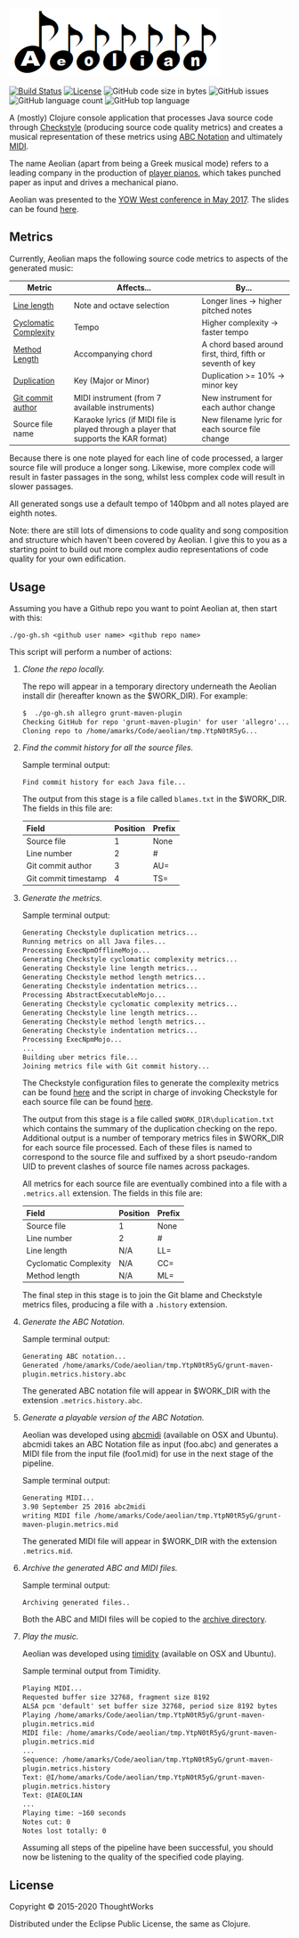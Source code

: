 ![](./resources/logo.png)

[![Build Status](https://travis-ci.org/andeemarks/aeolian.svg?branch=master)](https://travis-ci.org/andeemarks/aeolian) [![License](https://img.shields.io/badge/License-EPL%201.0-red.svg)](https://opensource.org/licenses/EPL-1.0) ![GitHub code size in bytes](https://img.shields.io/github/languages/code-size/andeemarks/aeolian) ![GitHub issues](https://img.shields.io/github/issues/andeemarks/aeolian) ![GitHub language count](https://img.shields.io/github/languages/count/andeemarks/aeolian) ![GitHub top language](https://img.shields.io/github/languages/top/andeemarks/aeolian)

A (mostly) Clojure console application that processes Java source code through [Checkstyle][10] (producing source code quality metrics) and creates a musical representation of these metrics using [ABC Notation][1] and ultimately [MIDI][3].

The name Aeolian (apart from being a Greek musical mode) refers to a leading company in the production of [player pianos][2], which takes punched paper as input and drives a mechanical piano.

Aeolian was presented to the [YOW West conference in May 2017][12]. The slides can be found [here][11].

[1]: http://abcnotation.com/
[2]: https://en.wikipedia.org/wiki/Player_piano
[3]: https://en.wikipedia.org/wiki/MIDI
[4]: http://checkstyle.sourceforge.net/config_metrics.html#CyclomaticComplexity
[5]: http://checkstyle.sourceforge.net/config_sizes.html#LineLength
[6]: http://www.harukizaemon.com/simian/installation.html#checkstyle
[7]: https://git-scm.com/docs/git-blame
[8]: http://ifdo.pugmarks.com/~seymour/runabc/top.html
[9]: http://timidity.sourceforge.net/
[10]: http://checkstyle.sourceforge.net/
[11]: https://docs.google.com/a/thoughtworks.com/presentation/d/1k8yWYMxy8dPU8AoxXZbIp3o77fbvcfC9naT7Yk6fOW8/edit?usp=sharing
[12]: http://west.yowconference.com.au/speakers/andy-marks-4/
[13]: http://checkstyle.sourceforge.net/config_sizes.html#MethodLength

## Metrics

Currently, Aeolian maps the following source code metrics to aspects of the generated music:

| Metric                     | Affects...                                                                            | By...                                                      |
| -------------------------- | ------------------------------------------------------------------------------------- | ---------------------------------------------------------- |
| [Line length][5]           | Note and octave selection                                                             | Longer lines -> higher pitched notes                       |
| [Cyclomatic Complexity][4] | Tempo                                                                                 | Higher complexity -> faster tempo                          |
| [Method Length][13]        | Accompanying chord                                                                    | A chord based around first, third, fifth or seventh of key |
| [Duplication][6]           | Key (Major or Minor)                                                                  | Duplication >= 10% -> minor key                            |
| [Git commit author][7]     | MIDI instrument (from 7 available instruments)                                        | New instrument for each author change                      |
| Source file name           | Karaoke lyrics (if MIDI file is played through a player that supports the KAR format) | New filename lyric for each source file change             |

Because there is one note played for each line of code processed, a larger source file will produce a longer song. Likewise, more complex code will result in faster passages in the song, whilst less complex code will result in slower passages.

All generated songs use a default tempo of 140bpm and all notes played are eighth notes.

Note: there are still lots of dimensions to code quality and song composition and structure which haven't been covered by Aeolian. I give this to you as a starting point to build out more complex audio representations of code quality for your own edification.

## Usage

Assuming you have a Github repo you want to point Aeolian at, then start with this:

```script
./go-gh.sh <github user name> <github repo name>
```

This script will perform a number of actions:

1. _Clone the repo locally._

   The repo will appear in a temporary directory underneath the Aeolian install dir (hereafter known as the \$WORK_DIR). For example:

   ```
   $  ./go-gh.sh allegro grunt-maven-plugin
   Checking GitHub for repo 'grunt-maven-plugin' for user 'allegro'...
   Cloning repo to /home/amarks/Code/aeolian/tmp.YtpN0tR5yG...
   ```

1. _Find the commit history for all the source files._

   Sample terminal output:

   ```
   Find commit history for each Java file...
   ```

   The output from this stage is a file called `blames.txt` in the \$WORK_DIR. The fields in this file are:

   | Field                | Position | Prefix |
   | -------------------- | -------- | ------ |
   | Source file          | 1        | None   |
   | Line number          | 2        | #      |
   | Git commit author    | 3        | AU=    |
   | Git commit timestamp | 4        | TS=    |

1. _Generate the metrics._

   Sample terminal output:

   ```
   Generating Checkstyle duplication metrics...
   Running metrics on all Java files...
   Processing ExecNpmOfflineMojo...
   Generating Checkstyle cyclomatic complexity metrics...
   Generating Checkstyle line length metrics...
   Generating Checkstyle method length metrics...
   Generating Checkstyle indentation metrics...
   Processing AbstractExecutableMojo...
   Generating Checkstyle cyclomatic complexity metrics...
   Generating Checkstyle line length metrics...
   Generating Checkstyle method length metrics...
   Generating Checkstyle indentation metrics...
   Processing ExecNpmMojo...
   ...
   Building uber metrics file...
   Joining metrics file with Git commit history...
   ```

   The Checkstyle configuration files to generate the complexity metrics can be found [here](resources/) and the script in charge of invoking Checkstyle for each source file can be found [here](go.sh).

   The output from this stage is a file called `$WORK_DIR\duplication.txt` which contains the summary of the duplication checking on the repo. Additional output is a number of temporary metrics files in \$WORK_DIR for each source file processed. Each of these files is named to correspond to the source file and suffixed by a short pseudo-random UID to prevent clashes of source file names across packages.

   All metrics for each source file are eventually combined into a file with a `.metrics.all` extension. The fields in this file are:

   | Field                 | Position | Prefix |
   | --------------------- | -------- | ------ |
   | Source file           | 1        | None   |
   | Line number           | 2        | #      |
   | Line length           | N/A      | LL=    |
   | Cyclomatic Complexity | N/A      | CC=    |
   | Method length         | N/A      | ML=    |

   The final step in this stage is to join the Git blame and Checkstyle metrics files, producing a file with a `.history` extension.

1. _Generate the ABC Notation._

   Sample terminal output:

   ```
   Generating ABC notation...
   Generated /home/amarks/Code/aeolian/tmp.YtpN0tR5yG/grunt-maven-plugin.metrics.history.abc
   ```

   The generated ABC notation file will appear in \$WORK_DIR with the extension `.metrics.history.abc`.

1. _Generate a playable version of the ABC Notation._

   Aeolian was developed using [abcmidi][3] (available on OSX and Ubuntu). abcmidi takes an ABC Notation file as input (foo.abc) and generates a MIDI file from the input file (foo1.mid) for use in the next stage of the pipeline.

   Sample terminal output:

   ```
   Generating MIDI...
   3.90 September 25 2016 abc2midi
   writing MIDI file /home/amarks/Code/aeolian/tmp.YtpN0tR5yG/grunt-maven-plugin.metrics.mid
   ```

   The generated MIDI file will appear in \$WORK_DIR with the extension `.metrics.mid`.

1. _Archive the generated ABC and MIDI files._

   Sample terminal output:

   ```
   Archiving generated files..
   ```

   Both the ABC and MIDI files will be copied to the [archive directory](archive/).

1. _Play the music._

   Aeolian was developed using [timidity][4] (available on OSX and Ubuntu).

   Sample terminal output from Timidity.

   ```
   Playing MIDI...
   Requested buffer size 32768, fragment size 8192
   ALSA pcm 'default' set buffer size 32768, period size 8192 bytes
   Playing /home/amarks/Code/aeolian/tmp.YtpN0tR5yG/grunt-maven-plugin.metrics.mid
   MIDI file: /home/amarks/Code/aeolian/tmp.YtpN0tR5yG/grunt-maven-plugin.metrics.mid
   ...
   Sequence: /home/amarks/Code/aeolian/tmp.YtpN0tR5yG/grunt-maven-plugin.metrics.history
   Text: @I/home/amarks/Code/aeolian/tmp.YtpN0tR5yG/grunt-maven-plugin.metrics.history
   Text: @IAEOLIAN
   ...
   Playing time: ~160 seconds
   Notes cut: 0
   Notes lost totally: 0
   ```

   Assuming all steps of the pipeline have been successful, you should now be listening to the quality of the specified code playing.

## License

Copyright © 2015-2020 ThoughtWorks

Distributed under the Eclipse Public License, the same as Clojure.
